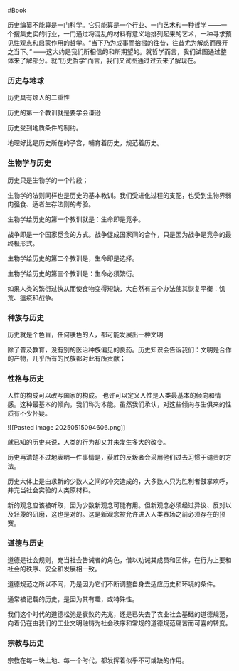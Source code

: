 #Book 




历史编纂不能算是一门科学。它只能算是一个行业、一门艺术和一种哲学 ——一个搜集史实的行业，一门通过将混乱的材料有意义地排列起来的艺术，一种寻求预见性观点和启蒙作用的哲学。“当下乃为成事而拾掇的往昔，往昔尤为解惑而展开之当下。” ——这大约是我们所相信的和所期望的。就哲学而言，我们试图通过整体来了解部分。就“历史哲学”而言，我们又试图通过过去来了解现在。


### 历史与地球

历史具有烦人的二重性

历史的第一个教训就是要学会谦逊

历史受到地质条件的制约。

地理好比是历史所在的子宫，哺育着历史，规范着历史。


### 生物学与历史

历史只是生物学的一个片段；

生物学的法则同样也是历史的基本教训。我们受进化过程的支配，也受到生物界弱肉强食、适者生存法则的考验。

生物学给历史的第一个教训就是：生命即是竞争。

战争即是一个国家觅食的方式。战争促成国家间的合作，只是因为战争是竞争的最终极形式。


生物学给历史的第二个教训是，生命即是选择。

生物学给历史的第三个教训是：生命必须繁衍。

如果人类的繁衍过快从而使食物变得短缺，大自然有三个办法使其恢复平衡：饥荒、瘟疫和战争。


### 种族与历史

历史就是个色盲，任何肤色的人，都可能发展出一种文明

除了普及教育，没有别的医治种族偏见的良药。历史知识会告诉我们：文明是合作的产物，几乎所有的民族都对此有所贡献；

### 性格与历史

人性的构成可以改写国家的构成。
也许可以定义人性是人类最基本的倾向和情感。这种最基本的倾向，我们称为本能。虽然我们承认，对这些倾向与生俱来的性质有不少怀疑。

![[Pasted image 20250515094606.png]]

就已知的历史来说，人类的行为却又并未发生多大的改变。

历史再清楚不过地表明一件事情是，获胜的反叛者会采用他们过去习惯于谴责的方法。

历史大体上是由求新的少数人之间的冲突造成的，大多数人只为胜利者鼓掌欢呼，并充当社会实验的人类原材料。


新的观念应该被听取，因为少数新观念可能有用。但新观念必须经过异议、反对以及轻蔑的研磨，这也是对的。这是新观念被允许进入人类赛场之前必须存在的预赛。


### 道德与历史

道德是社会规则，充当社会告诫者的角色，借以劝诫其成员和团体，在行为上要和社会的秩序、安全和发展相一致。

道德规范之所以不同，乃是因为它们不断调整自身去适应历史和环境的条件。

通常被记载的历史，是因为其有趣，或特殊性。

我们这个时代的道德松弛是衰败的先兆，还是已失去了农业社会基础的道德规范，向着仍在由我们的工业文明融铸为社会秩序和常规的道德规范痛苦而可喜的转变。

### 宗教与历史

宗教在每一块土地、每一个时代，都发挥着似乎不可或缺的作用。






















